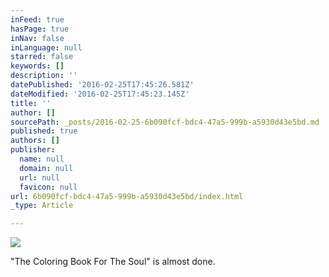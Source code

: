 ```yaml
---
inFeed: true
hasPage: true
inNav: false
inLanguage: null
starred: false
keywords: []
description: ''
datePublished: '2016-02-25T17:45:26.581Z'
dateModified: '2016-02-25T17:45:23.145Z'
title: ''
author: []
sourcePath: _posts/2016-02-25-6b090fcf-bdc4-47a5-999b-a5930d43e5bd.md
published: true
authors: []
publisher:
  name: null
  domain: null
  url: null
  favicon: null
url: 6b090fcf-bdc4-47a5-999b-a5930d43e5bd/index.html
_type: Article

---
```

![](https://the-grid-user-content.s3-us-west-2.amazonaws.com/9c503fa1-d2ba-4dcd-8e13-74f4323100d1.png)

"The Coloring Book For The Soul" is almost done.